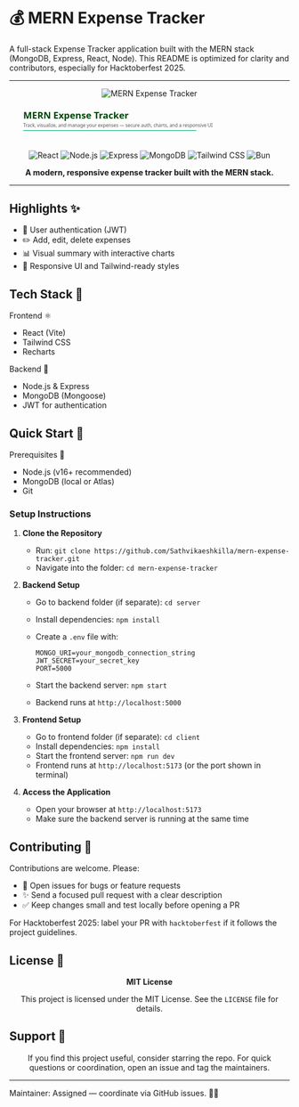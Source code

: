 <!--
  MERN Expense Tracker - README
  Polished for Hacktoberfest 2025: banner, badges, lightweight SVG tagline, concise sections.
-->

# 💰 MERN Expense Tracker

A full-stack Expense Tracker application built with the MERN stack (MongoDB, Express, React, Node). This README is optimized for clarity and contributors, especially for Hacktoberfest 2025.

---

<div align="center">
  <!-- Green banner -->
  <img src="https://img.shields.io/badge/MERN-Expense%20Tracker-%2300a86b?style=for-the-badge&logo=appveyor" alt="MERN Expense Tracker" />

  <!-- Polished SVG header + subtitle -->
  <p>
    <img alt="hero" src="data:image/svg+xml;utf8,<svg xmlns='http://www.w3.org/2000/svg' width='760' height='110' viewBox='0 0 760 110'><style>.h{font:800 28px/1.1 system-ui,Segoe UI,Roboto,Arial;fill:%2300450b}.s{font:400 14px/1.3 system-ui,Segoe UI,Roboto,Arial;fill:%23555}</style><rect width='100%' height='100%' fill='transparent' /><text x='0' y='38' class='h'>MERN Expense Tracker</text><text x='0' y='64' class='s'>Track, visualize, and manage your expenses — secure auth, charts, and a responsive UI</text><line x1='0' y1='74' x2='520' y2='74' stroke='%2300a86b' stroke-width='2' opacity='0.9' stroke-linecap='round' /></svg>" style='max-width:760px; width:90%; height:auto;' />
  </p>

  <!-- Tech badges -->
  <p>
    <img src="https://img.shields.io/badge/React-20232A?style=flat&logo=react&logoColor=61DAFB" alt="React" />
    <img src="https://img.shields.io/badge/Node.js-339933?style=flat&logo=node.js&logoColor=white" alt="Node.js" />
    <img src="https://img.shields.io/badge/Express-000000?style=flat&logo=express&logoColor=white" alt="Express" />
    <img src="https://img.shields.io/badge/MongoDB-47A248?style=flat&logo=mongodb&logoColor=white" alt="MongoDB" />
    <img src="https://img.shields.io/badge/Tailwind-CB3837?style=flat&logo=tailwindcss&logoColor=white" alt="Tailwind CSS" />
    <img src="https://img.shields.io/badge/Bun-000000?style=flat&logo=bun&logoColor=white" alt="Bun" />
  </p>

  <p><strong>A modern, responsive expense tracker built with the MERN stack.</strong></p>
</div>

---


## Highlights ✨

- 🔐 User authentication (JWT)
- ✏️ Add, edit, delete expenses
- 📊 Visual summary with interactive charts
- 📱 Responsive UI and Tailwind-ready styles

## Tech Stack 🧰

Frontend ⚛️

- React (Vite)
- Tailwind CSS
- Recharts

Backend 🧩

- Node.js & Express
- MongoDB (Mongoose)
- JWT for authentication

## Quick Start 🚀

Prerequisites 🧾

- Node.js (v16+ recommended)
- MongoDB (local or Atlas)
- Git

### Setup Instructions

1. **Clone the Repository**

   * Run: `git clone https://github.com/Sathvikaeshkilla/mern-expense-tracker.git`
   * Navigate into the folder: `cd mern-expense-tracker`

2. **Backend Setup**

   * Go to backend folder (if separate): `cd server`
   * Install dependencies: `npm install`
   * Create a `.env` file with:

     ```
     MONGO_URI=your_mongodb_connection_string
     JWT_SECRET=your_secret_key
     PORT=5000
     ```
   * Start the backend server: `npm start`
   * Backend runs at `http://localhost:5000`

3. **Frontend Setup**

   * Go to frontend folder (if separate): `cd client`
   * Install dependencies: `npm install`
   * Start the frontend server: `npm run dev`
   * Frontend runs at `http://localhost:5173` (or the port shown in terminal)

4. **Access the Application**

   * Open your browser at `http://localhost:5173`
   * Make sure the backend server is running at the same time

## Contributing 🤝

Contributions are welcome. Please:

- 🐛 Open issues for bugs or feature requests
- ✨ Send a focused pull request with a clear description
- ✅ Keep changes small and test locally before opening a PR

For Hacktoberfest 2025: label your PR with `hacktoberfest` if it follows the project guidelines.

## License 📄

<div align="center">
  <strong>MIT License</strong>

  <p>This project is licensed under the MIT License. See the <code>LICENSE</code> file for details.</p>
</div>

## Support 💬

<div align="center">
  <p>If you find this project useful, consider starring the repo. For quick questions or coordination, open an issue and tag the maintainers.</p>
</div>

---

Maintainer: Assigned — coordinate via GitHub issues. 🧑‍🔧






